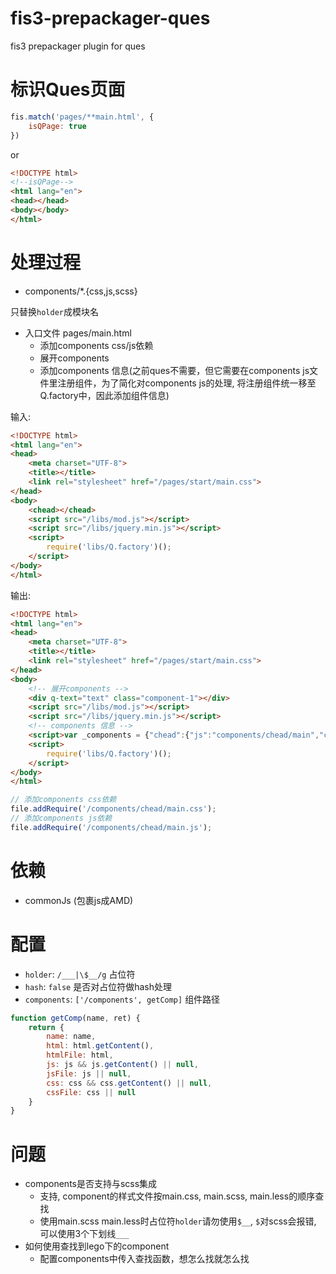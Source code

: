 # fis3-prepackager-ques

fis3 prepackager plugin for ques

# 标识Ques页面

```js
fis.match('pages/**main.html', {
    isQPage: true
})
```
or

```html
<!DOCTYPE html>
<!--isQPage-->
<html lang="en">
<head></head>
<body></body>
</html>
```

# 处理过程

- components/*.{css,js,scss}

只替换`holder`成模块名

- 入口文件 pages/main.html
    - 添加components css/js依赖
    - 展开components 
    - 添加components 信息(之前ques不需要，但它需要在components js文件里注册组件，为了简化对components js的处理, 将注册组件统一移至Q.factory中，因此添加组件信息)

输入:

```html
<!DOCTYPE html>
<html lang="en">
<head>
    <meta charset="UTF-8">
    <title></title>
    <link rel="stylesheet" href="/pages/start/main.css">
</head>
<body>
    <chead></chead>
    <script src="/libs/mod.js"></script>
    <script src="/libs/jquery.min.js"></script>
    <script>
        require('libs/Q.factory')();
    </script>
</body>
</html>
```

输出:

```html
<!DOCTYPE html>
<html lang="en">
<head>
    <meta charset="UTF-8">
    <title></title>
    <link rel="stylesheet" href="/pages/start/main.css">
</head>
<body>
    <!-- 展开components -->
    <div q-text="text" class="component-1"></div>
    <script src="/libs/mod.js"></script>
    <script src="/libs/jquery.min.js"></script>
    <!-- components 信息 -->
    <script>var _components = {"chead":{"js":"components/chead/main","child":1,"uid":1}};</script>
    <script>
        require('libs/Q.factory')();
    </script>
</body>
</html>
```

```js
// 添加components css依赖
file.addRequire('/components/chead/main.css');
// 添加components js依赖
file.addRequire('/components/chead/main.js');
```

# 依赖 

- commonJs (包裹js成AMD)

# 配置

- `holder`: `/___|\$__/g` 占位符
- `hash`: `false` 是否对占位符做hash处理
- `components`: `['/components', getComp]` 组件路径

```js
function getComp(name, ret) {
    return {
        name: name,
        html: html.getContent(),
        htmlFile: html,
        js: js && js.getContent() || null,
        jsFile: js || null,
        css: css && css.getContent() || null,
        cssFile: css || null
    }
}
```

# 问题

- components是否支持与scss集成
    - 支持, component的样式文件按main.css, main.scss, main.less的顺序查找
    - 使用main.scss main.less时占位符`holder`请勿使用`$__`, `$`对scss会报错, 可以使用3个下划线`___`
- 如何使用查找到lego下的component
    - 配置components中传入查找函数，想怎么找就怎么找

